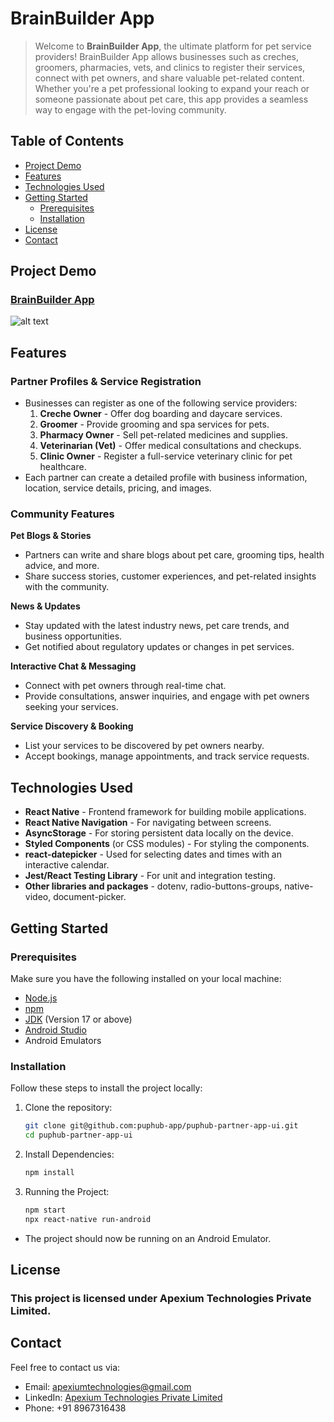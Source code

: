 # BrainBuilder App

> Welcome to **BrainBuilder App**, the ultimate platform for pet service providers! BrainBuilder App allows businesses such as creches, groomers, pharmacies, vets, and clinics to register their services, connect with pet owners, and share valuable pet-related content. Whether you're a pet professional looking to expand your reach or someone passionate about pet care, this app provides a seamless way to engage with the pet-loving community.

## Table of Contents

- [Project Demo](#project-demo)
- [Features](#features)
- [Technologies Used](#technologies-used)
- [Getting Started](#getting-started)
  - [Prerequisites](#prerequisites)
  - [Installation](#installation)
- [License](#license)
- [Contact](#contact)

## Project Demo

### [BrainBuilder App](https://play.google.com/store/apps/details?id=com.puphub.partner)
![alt text](src/assets/image.png)


## Features

### **Partner Profiles & Service Registration**
- Businesses can register as one of the following service providers:
  1. **Creche Owner** - Offer dog boarding and daycare services.
  2. **Groomer** - Provide grooming and spa services for pets.
  3. **Pharmacy Owner** - Sell pet-related medicines and supplies.
  4. **Veterinarian (Vet)** - Offer medical consultations and checkups.
  5. **Clinic Owner** - Register a full-service veterinary clinic for pet healthcare.
- Each partner can create a detailed profile with business information, location, service details, pricing, and images.

### **Community Features**

**Pet Blogs & Stories**
- Partners can write and share blogs about pet care, grooming tips, health advice, and more.
- Share success stories, customer experiences, and pet-related insights with the community.

**News & Updates**
- Stay updated with the latest industry news, pet care trends, and business opportunities.
- Get notified about regulatory updates or changes in pet services.

**Interactive Chat & Messaging**
- Connect with pet owners through real-time chat.
- Provide consultations, answer inquiries, and engage with pet owners seeking your services.

**Service Discovery & Booking**
- List your services to be discovered by pet owners nearby.
- Accept bookings, manage appointments, and track service requests.

## Technologies Used

- **React Native** - Frontend framework for building mobile applications.
- **React Native Navigation** - For navigating between screens.
- **AsyncStorage** - For storing persistent data locally on the device.
- **Styled Components** (or CSS modules) - For styling the components.
- **react-datepicker** - Used for selecting dates and times with an interactive calendar.
- **Jest/React Testing Library** - For unit and integration testing.
- **Other libraries and packages** - dotenv, radio-buttons-groups, native-video, document-picker.

## Getting Started

### Prerequisites

Make sure you have the following installed on your local machine:

- [Node.js](https://nodejs.org/)
- [npm](https://www.npmjs.com/)
- [JDK](https://www.oracle.com/in/java/technologies/downloads/#java20) (Version 17 or above)
- [Android Studio](https://developer.android.com/studio)
- Android Emulators
  
### Installation

Follow these steps to install the project locally:

1. Clone the repository:
   
   ```bash
   git clone git@github.com:puphub-app/puphub-partner-app-ui.git
   cd puphub-partner-app-ui
   ```

2. Install Dependencies:
    
    ```bash
    npm install
    ```

3. Running the Project:
    
    ```bash
    npm start
    npx react-native run-android
    ```
    
- The project should now be running on an Android Emulator.

## License

### This project is licensed under Apexium Technologies Private Limited.

## Contact

Feel free to contact us via:
- Email: apexiumtechnologies@gmail.com
- LinkedIn: [Apexium Technologies Private Limited](https://www.linkedin.com/company/103064496/admin/dashboard/)
- Phone: +91 8967316438

